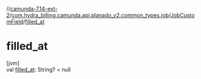 //[camunda-7.14-ext-2](../../../index.md)/[com.hydra_billing.camunda.api.planado_v2.common_types.job](../index.md)/[JobCustomField](index.md)/[filled_at](filled_at.md)

# filled_at

[jvm]\
val [filled_at](filled_at.md): String? = null
